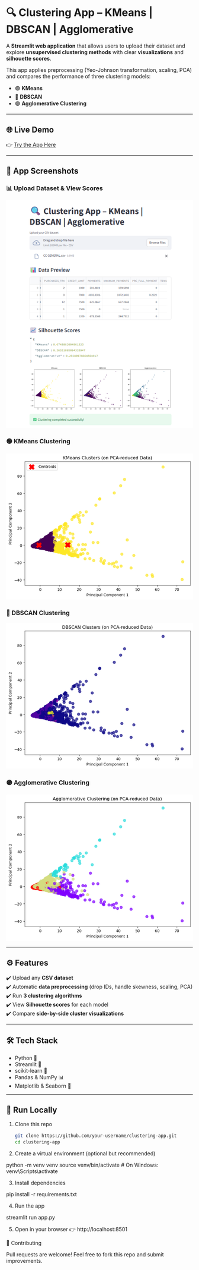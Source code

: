 # 🔍 Clustering App – KMeans | DBSCAN | Agglomerative  

A **Streamlit web application** that allows users to upload their dataset and explore **unsupervised clustering methods** with clear **visualizations** and **silhouette scores**.  

This app applies preprocessing (Yeo-Johnson transformation, scaling, PCA) and compares the performance of three clustering models:  

- 🟢 **KMeans**  
- 🔵 **DBSCAN**  
- 🟣 **Agglomerative Clustering**  

---

## 🌐 Live Demo  
👉 [Try the App Here](https://unsupervised-learning-clustering-part-1-ebddhrtdebncfps4tof6wr.streamlit.app/)  

---

## 📸 App Screenshots  

### 📊 Upload Dataset & View Scores  
![App Upload & Scores](images\outputapp.png)  

### 🟢 KMeans Clustering  
![KMeans Output](images\kmeans.png)  

### 🔵 DBSCAN Clustering  
![DBSCAN Output](images\dbscan.png)  

### 🟣 Agglomerative Clustering  
![Agglomerative Output](images\agglo.png)  

---

## ⚙️ Features  
✔️ Upload any **CSV dataset**  
✔️ Automatic **data preprocessing** (drop IDs, handle skewness, scaling, PCA)  
✔️ Run **3 clustering algorithms**  
✔️ View **Silhouette scores** for each model  
✔️ Compare **side-by-side cluster visualizations**  

---

## 🛠️ Tech Stack  
- Python 🐍  
- Streamlit 🎈  
- scikit-learn 🤖  
- Pandas & NumPy 📊  
- Matplotlib & Seaborn 🎨  

---

## 🚀 Run Locally  

1. Clone this repo  
   ```bash
   git clone https://github.com/your-username/clustering-app.git
   cd clustering-app
2. Create a virtual environment (optional but recommended)

python -m venv venv
source venv/bin/activate   # On Windows: venv\Scripts\activate


3. Install dependencies

pip install -r requirements.txt


4. Run the app

streamlit run app.py


5. Open in your browser 👉 http://localhost:8501

🤝 Contributing

Pull requests are welcome! Feel free to fork this repo and submit improvements.

